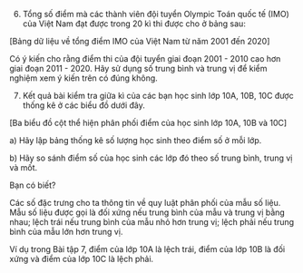 6. Tổng số điểm mà các thành viên đội tuyển Olympic Toán quốc tế (IMO) của Việt Nam đạt được trong 20 kì thi được cho ở bảng sau:

[Bảng dữ liệu về tổng điểm IMO của Việt Nam từ năm 2001 đến 2020]

Có ý kiến cho rằng điểm thi của đội tuyển giai đoạn 2001 - 2010 cao hơn giai đoạn 2011 - 2020. Hãy sử dụng số trung bình và trung vị để kiểm nghiệm xem ý kiến trên có đúng không.

7. Kết quả bài kiểm tra giữa kì của các bạn học sinh lớp 10A, 10B, 10C được thống kê ở các biểu đồ dưới đây.

[Ba biểu đồ cột thể hiện phân phối điểm của học sinh lớp 10A, 10B và 10C]

a) Hãy lập bảng thống kê số lượng học sinh theo điểm số ở mỗi lớp.

b) Hãy so sánh điểm số của học sinh các lớp đó theo số trung bình, trung vị và mốt.

Bạn có biết?

Các số đặc trưng cho ta thông tin về quy luật phân phối của mẫu số liệu. Mẫu số liệu được gọi là đối xứng nếu trung bình của mẫu và trung vị bằng nhau; lệch trái nếu trung bình của mẫu nhỏ hơn trung vị; lệch phải nếu trung bình của mẫu lớn hơn trung vị.

Ví dụ trong Bài tập 7, điểm của lớp 10A là lệch trái, điểm của lớp 10B là đối xứng và điểm của lớp 10C là lệch phải.